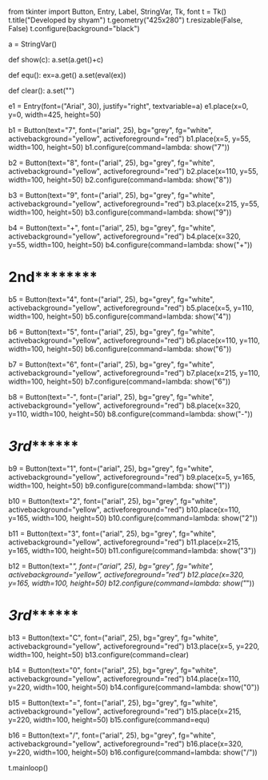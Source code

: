 from tkinter import Button, Entry, Label, StringVar, Tk, font
t = Tk()
t.title("Developed by shyam")
t.geometry("425x280")
t.resizable(False, False)
t.configure(background="black")

a = StringVar()


def show(c):
    a.set(a.get()+c)

def equ():
    ex=a.get()
    a.set(eval(ex))

def clear():
    a.set("")


e1 = Entry(font=("Arial", 30), justify="right", textvariable=a)
e1.place(x=0, y=0, width=425, height=50)

b1 = Button(text="7", font=("arial", 25), bg="grey", fg="white",
            activebackground="yellow", activeforeground="red")
b1.place(x=5, y=55, width=100, height=50)
b1.configure(command=lambda: show("7"))

b2 = Button(text="8", font=("arial", 25), bg="grey", fg="white",
            activebackground="yellow", activeforeground="red")
b2.place(x=110, y=55, width=100, height=50)
b2.configure(command=lambda: show("8"))


b3 = Button(text="9", font=("arial", 25), bg="grey", fg="white",
            activebackground="yellow", activeforeground="red")
b3.place(x=215, y=55, width=100, height=50)
b3.configure(command=lambda: show("9"))

b4 = Button(text="+", font=("arial", 25), bg="grey", fg="white",
            activebackground="yellow", activeforeground="red")
b4.place(x=320, y=55, width=100, height=50)
b4.configure(command=lambda: show("+"))

# **********************************2nd******************************************
b5 = Button(text="4", font=("arial", 25), bg="grey", fg="white",
            activebackground="yellow", activeforeground="red")
b5.place(x=5, y=110, width=100, height=50)
b5.configure(command=lambda: show("4"))

b6 = Button(text="5", font=("arial", 25), bg="grey", fg="white",
            activebackground="yellow", activeforeground="red")
b6.place(x=110, y=110, width=100, height=50)
b6.configure(command=lambda: show("6"))

b7 = Button(text="6", font=("arial", 25), bg="grey", fg="white",
            activebackground="yellow", activeforeground="red")
b7.place(x=215, y=110, width=100, height=50)
b7.configure(command=lambda: show("6"))

b8 = Button(text="-", font=("arial", 25), bg="grey", fg="white",
            activebackground="yellow", activeforeground="red")
b8.place(x=320, y=110, width=100, height=50)
b8.configure(command=lambda: show("-"))
# *********************3rd***************************
b9 = Button(text="1", font=("arial", 25), bg="grey", fg="white",
            activebackground="yellow", activeforeground="red")
b9.place(x=5, y=165, width=100, height=50)
b9.configure(command=lambda: show("1"))

b10 = Button(text="2", font=("arial", 25), bg="grey", fg="white",
             activebackground="yellow", activeforeground="red")
b10.place(x=110, y=165, width=100, height=50)
b10.configure(command=lambda: show("2"))


b11 = Button(text="3", font=("arial", 25), bg="grey", fg="white",
             activebackground="yellow", activeforeground="red")
b11.place(x=215, y=165, width=100, height=50)
b11.configure(command=lambda: show("3"))

b12 = Button(text="*", font=("arial", 25), bg="grey", fg="white",
             activebackground="yellow", activeforeground="red")
b12.place(x=320, y=165, width=100, height=50)
b12.configure(command=lambda: show("*"))

# *********************3rd***************************
b13 = Button(text="C", font=("arial", 25), bg="grey", fg="white",
             activebackground="yellow", activeforeground="red")
b13.place(x=5, y=220, width=100, height=50)
b13.configure(command=clear)

b14 = Button(text="0", font=("arial", 25), bg="grey", fg="white",
             activebackground="yellow", activeforeground="red")
b14.place(x=110, y=220, width=100, height=50)
b14.configure(command=lambda: show("0"))


b15 = Button(text="=", font=("arial", 25), bg="grey", fg="white",
             activebackground="yellow", activeforeground="red")
b15.place(x=215, y=220, width=100, height=50)
b15.configure(command=equ)


b16 = Button(text="/", font=("arial", 25), bg="grey", fg="white",
             activebackground="yellow", activeforeground="red")
b16.place(x=320, y=220, width=100, height=50)
b16.configure(command=lambda: show("/"))

t.mainloop()
